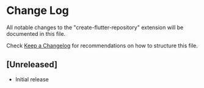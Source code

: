 # Change Log

All notable changes to the "create-flutter-repository" extension will be documented in this file.

Check [Keep a Changelog](http://keepachangelog.com/) for recommendations on how to structure this file.

## [Unreleased]

- Initial release